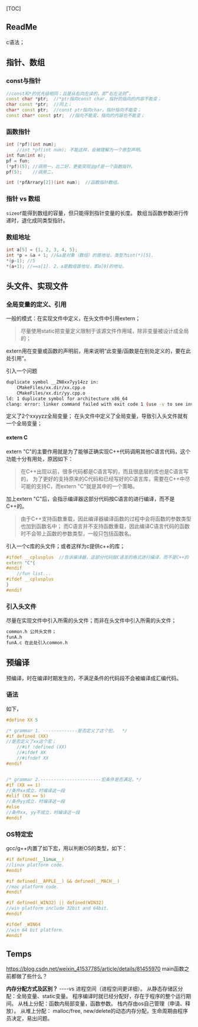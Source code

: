 [TOC]

## ReadMe
c语法；

## 指针、数组
### const与指针

```cpp
//const和*的优先级相同；且是从右向左读的，即“右左法则”。
const char *ptr;  //*ptr指向const char，指针的指向的内容不能变；
char const *ptr;  //同上；
char* const ptr;  //const ptr指向char，指针指向不能变；
const char* const ptr;  //指向不能变、指向的内容也不能变；
```

### 函数指针

```cpp
int (*pf)(int num); 
	//int *pf(int num); 不能这样，会被理解为一个原型声明。
int fun(int n);
pf = fun;
(*pf)(5); //调用一，比二好，更能突现出pf是一个函数指针。
pf(5);    //调用二，

int (*pfArrary[2])(int num);  //函数指针数组。
```



### 指针 vs 数组

`sizeof`能得到数组的容量，但只能得到指针变量的长度。
数组当函数参数进行传递时，退化成同类型指针。



### 数组地址

```cpp
int a[5] = {1, 2, 3, 4, 5};
int *p = &a + 1; //&a是对象（数组）的首地址，类型为int(*)[5].
*(p-1); //5
*(a+1); //==a[1]. 2，a是数组首地址，即a[0]的地址。
```





## 头文件、实现文件

### 全局变量的定义、引用

一般的模式：在实现文件中定义，在头文件中引用extern；

> 尽量使用static把变量定义限制于该源文件作用域，除非变量被设计成全局的； 



extern用在变量或函数的声明前，用来说明“此变量/函数是在别处定义的，要在此处引用”。

引入一个问题
```bash
duplicate symbol __ZN8xx7yy14zz in:
    CMakeFiles/xx.dir/xx.cpp.o
    CMakeFiles/xx.dir/yy.cpp.o
ld: 1 duplicate symbol for architecture x86_64
clang: error: linker command failed with exit code 1 (use -v to see invocation)
```
定义了2个xxyyzz全局变量；
在头文件中定义了全局变量，导致引入头文件就有一个全局变量；



#### extern C

extern "C"的主要作用就是为了能够正确实现C++代码调用其他C语言代码，这个功能十分有用处，原因如下：

> 在C++出现以前，很多代码都是C语言写的，而且很底层的库也是C语言写的，
> 为了更好的支持原来的C代码和已经写好的C语言库，需要在C++中尽可能的支持C，而extern "C"就是其中的一个策略。

加上extern "C"后，会指示编译器这部分代码按C语言的进行编译，而不是C++的。
> 由于C++支持函数重载，因此编译器编译函数的过程中会将函数的参数类型也加到函数名中；
> 而C语言并不支持函数重载，因此编译C语言代码的函数时不会带上函数的参数类型，一般只包括函数名。

引入一个c库的头文件；或者这样为c提供c++的库；
```cpp
#ifdef __cplusplus  //告诉编译器，这部分代码按C语言的格式进行编译，而不是C++的
extern "C"{
#endif
	//fun list...
#ifdef __cplusplus
}
#endif
```

### 引入头文件
尽量在实现文件中引入所需的头文件；而非在头文件中引入所需的头文件；
```bash
common.h 公共头文件；
funA.h 
funA.c 在此处引入common.h
```



## 预编译

预编译，时在编译时期发生的，不满足条件的代码段不会被编译成汇编代码。

### 语法

如下，

```cpp
#define XX 5

/* grammar 1. -------------是否定义了这个宏。  */
#if defined (XX)
//是否定义了xx这个宏；
	//#if !defined (XX)
	//#ifdef XX
	//#ifndef XX
#endif


/* grammar 2.-----------------------宏条件是否满足。*/
#if (XX == 1)
//条件xx成立，时编译这一段
#elif (XX == 5)
//条件yy成立，时编译这一段
#else
//条件xx, yy不成立，时编译这一段
#endif
```

### OS特定宏

gcc/g++内置了如下宏，用以判断OS的类型，如下：

```cpp
#if defined(__linux__)
//linux platform code.
#endif

#if defined(__APPLE__) && defined(__MACH__)
//mac platform code.
#endif

#if defined(_WIN32) || defined(WIN32)
//win platform include 32bit and 64bit.
#endif

#ifdef _WIN64
//win 64 bit platform.
#endif
```





## Temps

https://blog.csdn.net/weixin_41537785/article/details/81455970  main函数之前都做了些什么？



**内存分配方式及区别？** ----vs 进程空间（进程空间更详细）。
从静态存储区分配：全局变量、static变量。
  程序编译时就已经分配好，存在于程序的整个运行期间。
从栈上分配：函数内局部变量，函数参数。
  栈内存由os自己管理（申请、释放）。
从堆上分配：
  malloc/free, new/delete的动态内存分配，生命周期由程序员决定，易出问题。

